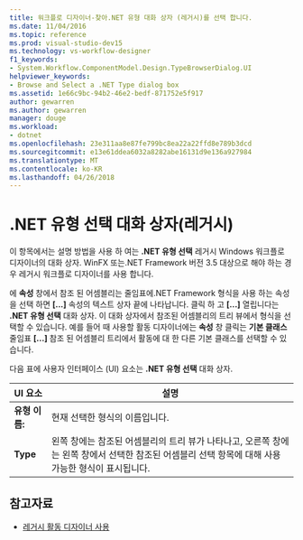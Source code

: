```yaml
---
title: 워크플로 디자이너-찾아.NET 유형 대화 상자 (레거시)를 선택 합니다.
ms.date: 11/04/2016
ms.topic: reference
ms.prod: visual-studio-dev15
ms.technology: vs-workflow-designer
f1_keywords:
- System.Workflow.ComponentModel.Design.TypeBrowserDialog.UI
helpviewer_keywords:
- Browse and Select a .NET Type dialog box
ms.assetid: 1e66c9bc-94b2-46e2-bedf-871752e5f917
author: gewarren
ms.author: gewarren
manager: douge
ms.workload:
- dotnet
ms.openlocfilehash: 23e311aa8e87fe799bc8ea22a22ffd8e789b3dcd
ms.sourcegitcommit: e13e61ddea6032a8282abe16131d9e136a927984
ms.translationtype: MT
ms.contentlocale: ko-KR
ms.lasthandoff: 04/26/2018
---
```

# <a name="browse-and-select-a-net-type-dialog-box-legacy"></a>.NET 유형 선택 대화 상자(레거시)

이 항목에서는 설명 방법을 사용 하 여는 **.NET 유형 선택** 레거시 Windows 워크플로 디자이너의 대화 상자. WinFX 또는.NET Framework 버전 3.5 대상으로 해야 하는 경우 레거시 워크플로 디자이너를 사용 합니다.

 에 **속성** 창에서 참조 된 어셈블리는 줄임표에.NET Framework 형식을 사용 하는 속성을 선택 하면 **[...]**  속성의 텍스트 상자 끝에 나타납니다. 클릭 하 고 **[...]**  열립니다는 **.NET 유형 선택** 대화 상자. 이 대화 상자에서 참조된 어셈블리의 트리 뷰에서 형식을 선택할 수 있습니다. 예를 들어 때 사용할 활동 디자이너에는 **속성** 창 클릭는 **기본 클래스** 줄임표 **[...]**  참조 된 어셈블리 트리에서 활동에 대 한 다른 기본 클래스를 선택할 수 있습니다.

 다음 표에 사용자 인터페이스 (UI) 요소는 **.NET 유형 선택** 대화 상자.

|UI 요소|설명|
|----------------|-----------------|
|**유형 이름:**|현재 선택한 형식의 이름입니다.|
|**Type**|왼쪽 창에는 참조된 어셈블리의 트리 뷰가 나타나고, 오른쪽 창에는 왼쪽 창에서 선택한 참조된 어셈블리 선택 항목에 대해 사용 가능한 형식이 표시됩니다.|

## <a name="see-also"></a>참고자료

- [레거시 활동 디자이너 사용](../workflow-designer/using-the-legacy-activity-designer.md)